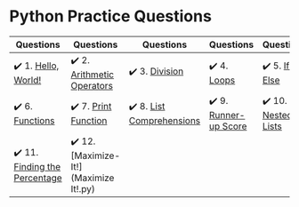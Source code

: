 # Python Practice Questions

| Questions | Questions | Questions | Questions | Questions |
| ----- | ----- | ----- | ----- | ----- |
| :heavy_check_mark: 1. [Hello, World!](hello-world.py) | :heavy_check_mark: 2. [Arithmetic Operators](arithmetic-operators.py) | :heavy_check_mark: 3. [Division](python-division.py) | :heavy_check_mark: 4. [Loops](loops.py) | :heavy_check_mark: 5. [If-Else](if-else.py) |
| :heavy_check_mark: 6. [Functions](functions.py) | :heavy_check_mark: 7. [Print Function](print-function.py) | :heavy_check_mark: 8. [List Comprehensions](list-comprehensions.py) | :heavy_check_mark: 9. [Runner-up Score](runner-up-score.py) | :heavy_check_mark: 10. [Nested Lists](nested-lists.py) |
| :heavy_check_mark: 11. [Finding the Percentage](finding-the-percentage.py) | :heavy_check_mark: 12. [Maximize-It!](Maximize It!.py) |
